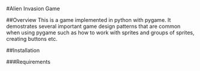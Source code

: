 #Alien Invasion Game 

##Overview
This is a game implemented in python with pygame. It demostrates several important game design patterns that are common when using pygame such as how to work with sprites and groups of sprites, creating buttons etc.

##Installation

###Requirements

